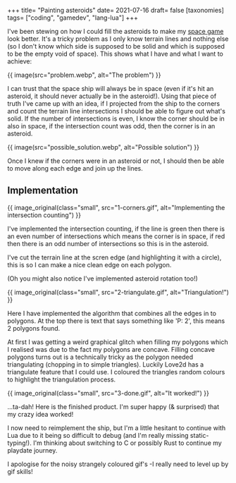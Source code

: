+++
title= "Painting asteroids"
date= 2021-07-16
draft= false
[taxonomies]
tags= ["coding", "gamedev", "lang-lua"]
+++

I've been stewing on how I could fill the asteroids to make my [space game](/tags/space_game/) look better. It's a tricky problem as I only know terrain lines and nothing else (so I don't know which side is supposed to be solid and which is supposed to be the empty void of space). This shows what I have and what I want to achieve:

{{ image(src="problem.webp", alt="The problem") }}

I can trust that the space ship will always be in space (even if it's hit an asteroid, it should never actually be in the asteroid!). Using that piece of truth I've came up with an idea, if I projected from the ship to the corners and count the terrain line intersections I should be able to figure out what's solid. If the number of intersections is even, I know the corner should be in also in space, if the intersection count was odd, then the corner is in an asteroid.

{{ image(src="possible_solution.webp", alt="Possible solution") }}

Once I knew if the corners were in an asteroid or not, I should then be able to move along each edge and join up the lines.

## Implementation

{{ image_original(class="small", src="1-corners.gif", alt="Implementing the intersection counting") }}

I've implemented the intersection counting, if the line is green then there is an even number of intersections which means the corner is in space, if red then there is an odd number of intersections so this is in the asteroid.

I've cut the terrain line at the scren edge (and highlighting it with a circle), this is so I can make a nice clean edge on each polygon.

(Oh you might also notice I've implemented asteroid rotation too!)

{{ image_original(class="small", src="2-triangulate.gif", alt="Triangulation!") }}

Here I have implemented the algorithm that combines all the edges in to polygons. At the top there is text that says something like 'P: 2', this means 2 polygons found.

At first I was getting a weird graphical glitch when filling my polygons which I realised was due to the fact my polygons are concave. Filling concave polygons turns out is a technically tricky as the polygon needed triangulating (chopping in to simple triangles). Luckily Love2d has a triangulate feature that I could use. I coloured the triangles random colours to highlight the triangulation process.

{{ image_original(class="small", src="3-done.gif", alt="It worked!") }}

...ta-dah! Here is the finished product. I'm super happy (& surprised) that my crazy idea worked!

I now need to reimplement the ship, but I'm a little hesitant to continue with Lua due to it being so difficult to debug (and I'm really missing static-typing!). I'm thinking about switching to C or possibly Rust to continue my playdate journey.

I apologise for the noisy strangely coloured gif's -I really need to level up by gif skills!
